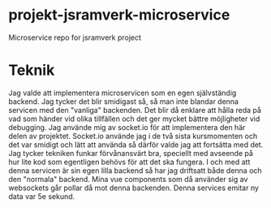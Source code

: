 # projekt-jsramverk-microservice
Microservice repo for jsramverk project

# Teknik
Jag valde att implementera microservicen som en egen självständig backend. Jag tycker det blir smidigast så, så man inte blandar denna servicen med den "vanliga" backenden. Det blir då enklare att hålla reda på vad som händer vid olika tillfällen och det ger mycket bättre möjligheter vid debugging. Jag använde mig av socket.io för att implementera den här delen av projektet. Socket.io använde jag i de två sista kursmomenten och det var smidigt och lätt att använda så därför valde jag att fortsätta med det. Jag tycker tekniken funkar förvånansvärt bra, speciellt med avseende på hur lite kod som egentligen behövs för att det ska fungera. I och med att denna servicen är sin egen lilla backend så har jag driftsatt både denna och den "normala" backend. Mina vue components som då använder sig av websockets går pollar då mot denna backenden. Denna services emitar ny data var 5e sekund.
